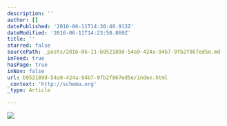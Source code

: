 ```yaml
---
description: ''
author: []
datePublished: '2016-06-11T14:30:40.913Z'
dateModified: '2016-06-11T14:23:50.869Z'
title: ''
starred: false
sourcePath: _posts/2016-06-11-b952189d-54a9-424a-94b7-9fb2f867ed5e.md
inFeed: true
hasPage: true
inNav: false
url: b952189d-54a9-424a-94b7-9fb2f867ed5e/index.html
_context: 'http://schema.org'
_type: Article

---
```

![](https://the-grid-user-content.s3-us-west-2.amazonaws.com/e1825d1e-a487-49e6-a347-aad684c49b50.jpg)